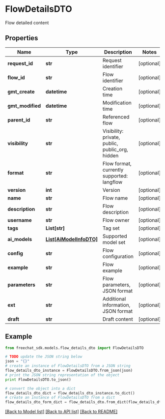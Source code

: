 # FlowDetailsDTO

Flow detailed content

## Properties

Name | Type | Description | Notes
------------ | ------------- | ------------- | -------------
**request_id** | **str** | Request identifier | [optional] 
**flow_id** | **str** | Flow identifier | [optional] 
**gmt_create** | **datetime** | Creation time | [optional] 
**gmt_modified** | **datetime** | Modification time | [optional] 
**parent_id** | **str** | Referenced flow | [optional] 
**visibility** | **str** | Visibility: private, public, public_org, hidden | [optional] 
**format** | **str** | Flow format, currently supported: langflow | [optional] 
**version** | **int** | Version | [optional] 
**name** | **str** | Flow name | [optional] 
**description** | **str** | Flow description | [optional] 
**username** | **str** | Flow owner | [optional] 
**tags** | **List[str]** | Tag set | [optional] 
**ai_models** | [**List[AiModelInfoDTO]**](AiModelInfoDTO.md) | Supported model set | [optional] 
**config** | **str** | Flow configuration | [optional] 
**example** | **str** | Flow example | [optional] 
**parameters** | **str** | Flow parameters, JSON format | [optional] 
**ext** | **str** | Additional information, JSON format | [optional] 
**draft** | **str** | Draft content | [optional] 

## Example

```python
from freechat_sdk.models.flow_details_dto import FlowDetailsDTO

# TODO update the JSON string below
json = "{}"
# create an instance of FlowDetailsDTO from a JSON string
flow_details_dto_instance = FlowDetailsDTO.from_json(json)
# print the JSON string representation of the object
print FlowDetailsDTO.to_json()

# convert the object into a dict
flow_details_dto_dict = flow_details_dto_instance.to_dict()
# create an instance of FlowDetailsDTO from a dict
flow_details_dto_form_dict = flow_details_dto.from_dict(flow_details_dto_dict)
```
[[Back to Model list]](../README.md#documentation-for-models) [[Back to API list]](../README.md#documentation-for-api-endpoints) [[Back to README]](../README.md)


